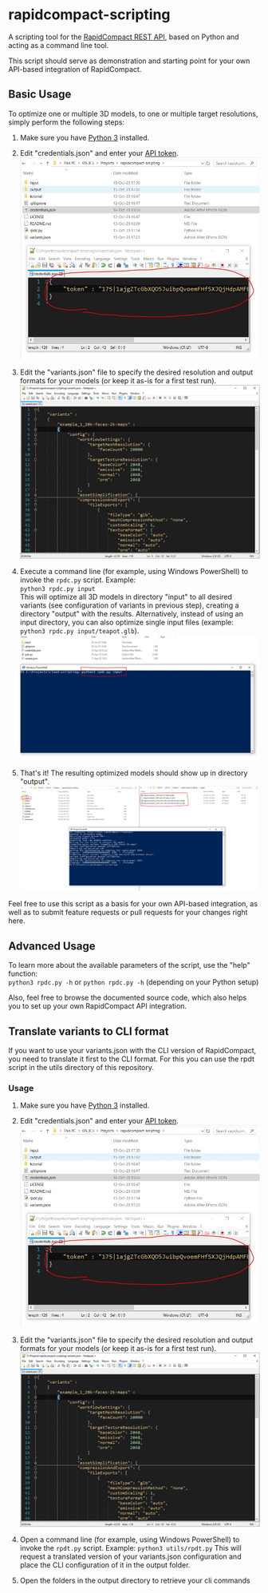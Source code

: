 # rapidcompact-scripting
A scripting tool for the [RapidCompact REST API](https://api.rapidcompact.com/docs), based on Python and acting as a command line tool.

This script should serve as demonstration and starting point for your own API-based integration of RapidCompact.


## Basic Usage
To optimize one or multiple 3D models, to one or multiple target resolutions, simply perform the following steps:

1. Make sure you have [Python 3](https://www.python.org/) installed.

2. Edit "credentials.json" and enter your [API token](https://app.rapidcompact.com/app/api-tokens).  
  ![Illustration of Step 2](/tutorial/quick-intro/images/step2.JPG)

3. Edit the "variants.json" file to specify the desired resolution and output formats for your models (or keep it as-is for a first test run).  
  ![Illustration of Step 3](/tutorial/quick-intro/images/step3.JPG)

4. Execute a command line (for example, using Windows PowerShell) to invoke the `rpdc.py` script.
   Example:  
   `python3 rpdc.py input`     
   This will optimize all 3D models in directory "input" to all desired variants (see configuration of variants in previous step), creating a directory "output" with the results. 
   Alternatively, instead of using an input directory, you can also optimize single input files (example: `python3 rpdc.py input/teapot.glb`).  
   ![Illustration of Step 4](/tutorial/quick-intro/images/step4.JPG)
   
 5. That's it! The resulting optimized models should show up in directory "output".  
   ![Illustration of Step 5](/tutorial/quick-intro/images/finished.JPG)
 
 Feel free to use this script as a basis for your own API-based integration, as well as to submit feature requests or pull requests for your changes right here.
 
 
## Advanced Usage
To learn more about the available parameters of the script, use the "help" function:  
`python3 rpdc.py -h` or `python rpdc.py -h` (depending on your Python setup) 

Also, feel free to browse the documented source code, which also helps you to set up your own RapidCompact API integration.

## Translate variants to CLI format
If you want to use your variants.json with the CLI version of RapidCompact, you need to translate it first to the CLI format.
For this you can use the rpdt script in the utils directory of this repository.

### Usage
1. Make sure you have [Python 3](https://www.python.org/) installed.

2. Edit "credentials.json" and enter your [API token](https://app.rapidcompact.com/app/api-tokens).  
  ![Illustration of Step 2](/tutorial/quick-intro/images/step2.JPG)

3. Edit the "variants.json" file to specify the desired resolution and output formats for your models (or keep it as-is for a first test run).  
  ![Illustration of Step 3](/tutorial/quick-intro/images/step3.JPG)
4. Open a command line (for example, using Windows PowerShell) to invoke the `rpdt.py` script.
   Example:
   `python3 utils/rpdt.py`
   This will request a translated version of your variants.json configuration and place the CLI configuration of it in the output folder.
5. Open the folders in the output directory to retrieve your cli commands
